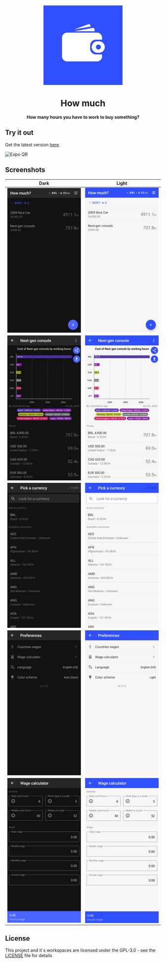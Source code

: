<p align="center">
  <img
    alt="Logo by Nikita Ivanov"
    src="assets/icon.png"
    width="256"
  />
</p>

<h1 align="center">How much</h1>

<div align="center">
  <strong>How many hours you have to work to buy something?</strong>
</div>

## Try it out
Get the latest version [here](https://github.com/DiogoAbu/how-much/releases/latest).

![Expo QR](https://api.qrserver.com/v1/create-qr-code/?size=160x160&data=exp://exp.host/@diogoabu/HowMuch?release-channel=main)

## Screenshots

| Dark                                                                                   | Light                                                                                        |
| -------------------------------------------------------------------------------------- | -------------------------------------------------------------------------------------------- |
| <img alt="Logo by Nikita Ivanov" src=".github/assets/1-home.jpg" width="256" />        | <img alt="Logo by Nikita Ivanov" src=".github/assets/1-home-light.jpg" width="256" />        |
| <img alt="Logo by Nikita Ivanov" src=".github/assets/2-details.jpg" width="256" />     | <img alt="Logo by Nikita Ivanov" src=".github/assets/2-details-light.jpg" width="256" />     |
| <img alt="Logo by Nikita Ivanov" src=".github/assets/3-currencies.jpg" width="256" />  | <img alt="Logo by Nikita Ivanov" src=".github/assets/3-currencies-light.jpg" width="256" />  |
| <img alt="Logo by Nikita Ivanov" src=".github/assets/4-preferences.jpg" width="256" /> | <img alt="Logo by Nikita Ivanov" src=".github/assets/4-preferences-light.jpg" width="256" /> |
| <img alt="Logo by Nikita Ivanov" src=".github/assets/5-calculator.jpg" width="256" />  | <img alt="Logo by Nikita Ivanov" src=".github/assets/5-calculator-light.jpg" width="256" />  |

## License
This project and it`s workspaces are licensed under the GPL-3.0 - see the [LICENSE](LICENSE) file for details
